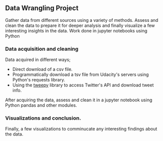 ## Data Wrangling Project

Gather data from different sources using a variety of methods. Assess and clean the data to prepare it for deeper analysis and finally visualize a few interesting insights in the data. Work done in jupyter notebooks using Python

### Data acquisition and cleaning

Data acquired in different ways; 
* Direct download of a csv file.
* Programmatically download a tsv file from Udacity's servers using Python's requests library.
* Using the [tweepy](http://tweepy.readthedocs.io/en/v3.5.0/) library to access Twitter's API and download tweet info.

After acquiring the data, assess and clean it in a jupyter notebook using Python pandas and other modules.

### Visualizations and conclusion.

Finally, a few visualizations to comminucate any interesting findings about the data. 
